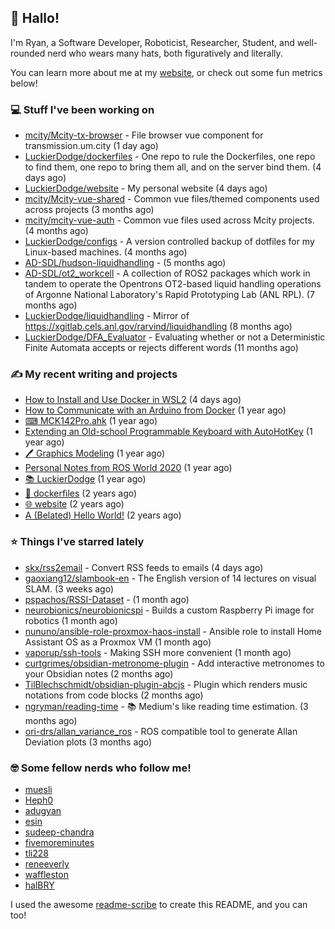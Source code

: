## 👋 Hallo!

I'm Ryan, a Software Developer, Roboticist, Researcher, Student, and well-rounded nerd who wears many hats, both figuratively and literally.

You can learn more about me at my [website](https://ryandlewis.dev), or check out some fun metrics below!

### 💻 Stuff I've been working on

- [mcity/Mcity-tx-browser](https://github.com/mcity/Mcity-tx-browser) - File browser vue component for transmission.um.city (1 day ago)
- [LuckierDodge/dockerfiles](https://github.com/LuckierDodge/dockerfiles) - One repo to rule the Dockerfiles, one repo to find them, one repo to bring them all, and on the server bind them. (4 days ago)
- [LuckierDodge/website](https://github.com/LuckierDodge/website) - My personal website (4 days ago)
- [mcity/Mcity-vue-shared](https://github.com/mcity/Mcity-vue-shared) - Common vue files/themed components used across projects (3 months ago)
- [mcity/mcity-vue-auth](https://github.com/mcity/mcity-vue-auth) - Common vue files used across Mcity projects. (4 months ago)
- [LuckierDodge/configs](https://github.com/LuckierDodge/configs) - A version controlled backup of dotfiles for my Linux-based machines. (4 months ago)
- [AD-SDL/hudson-liquidhandling](https://github.com/AD-SDL/hudson-liquidhandling) -  (5 months ago)
- [AD-SDL/ot2_workcell](https://github.com/AD-SDL/ot2_workcell) - A collection of ROS2 packages which work in tandem to operate the Opentrons OT2-based liquid handling operations of Argonne National Laboratory&#39;s Rapid Prototyping Lab (ANL RPL). (7 months ago)
- [LuckierDodge/liquidhandling](https://github.com/LuckierDodge/liquidhandling) - Mirror of https://xgitlab.cels.anl.gov/rarvind/liquidhandling (8 months ago)
- [LuckierDodge/DFA_Evaluator](https://github.com/LuckierDodge/DFA_Evaluator) - Evaluating whether or not a Deterministic Finite Automata accepts or rejects different words (11 months ago)

### ✍ My recent writing and projects

- [How to Install and Use Docker in WSL2](https://ryandlewis.dev/posts/howtowsldocker/) (4 days ago)
- [How to Communicate with an Arduino from Docker](https://ryandlewis.dev/posts/howtoarduinodocker/) (1 year ago)
- [⌨ MCK142Pro.ahk](https://ryandlewis.dev/projects/mck142pro/) (1 year ago)
- [Extending an Old-school Programmable Keyboard with AutoHotKey](https://ryandlewis.dev/posts/mck142pro/) (1 year ago)
- [🖊 Graphics Modeling](https://ryandlewis.dev/projects/graphics/) (1 year ago)
- [Personal Notes from ROS World 2020](https://ryandlewis.dev/posts/rosworld2020/) (1 year ago)
- [📚 LuckierDodge](https://ryandlewis.dev/projects/README/) (1 year ago)
- [🐋 dockerfiles](https://ryandlewis.dev/projects/dockerfiles/) (2 years ago)
- [🌐 website](https://ryandlewis.dev/projects/website/) (2 years ago)
- [A (Belated) Hello World!](https://ryandlewis.dev/posts/helloworld/) (2 years ago)

### ⭐ Things I've starred lately

- [skx/rss2email](https://github.com/skx/rss2email) - Convert RSS feeds to emails (4 days ago)
- [gaoxiang12/slambook-en](https://github.com/gaoxiang12/slambook-en) - The English version of 14 lectures on visual SLAM. (3 weeks ago)
- [pspachos/RSSI-Dataset](https://github.com/pspachos/RSSI-Dataset) -  (1 month ago)
- [neurobionics/neurobionicspi](https://github.com/neurobionics/neurobionicspi) - Builds a custom Raspberry Pi image for robotics (1 month ago)
- [nununo/ansible-role-proxmox-haos-install](https://github.com/nununo/ansible-role-proxmox-haos-install) - Ansible role to install Home Assistant OS as a Proxmox VM (1 month ago)
- [vaporup/ssh-tools](https://github.com/vaporup/ssh-tools) - Making SSH more convenient (1 month ago)
- [curtgrimes/obsidian-metronome-plugin](https://github.com/curtgrimes/obsidian-metronome-plugin) - Add interactive metronomes to your Obsidian notes (2 months ago)
- [TilBlechschmidt/obsidian-plugin-abcjs](https://github.com/TilBlechschmidt/obsidian-plugin-abcjs) - Plugin which renders music notations from code blocks (2 months ago)
- [ngryman/reading-time](https://github.com/ngryman/reading-time) - :books: Medium&#39;s like reading time estimation. (3 months ago)
- [ori-drs/allan_variance_ros](https://github.com/ori-drs/allan_variance_ros) - ROS compatible tool to generate Allan Deviation plots  (3 months ago)

### 🤓 Some fellow nerds who follow me!

- [muesli](https://github.com/muesli)
- [Heph0](https://github.com/Heph0)
- [adugyan](https://github.com/adugyan)
- [esin](https://github.com/esin)
- [sudeep-chandra](https://github.com/sudeep-chandra)
- [fivemoreminutes](https://github.com/fivemoreminutes)
- [tli228](https://github.com/tli228)
- [reneeverly](https://github.com/reneeverly)
- [waffleston](https://github.com/waffleston)
- [halBRY](https://github.com/halBRY)

I used the awesome [readme-scribe](https://github.com/muesli/readme-scribe) to create this README, and you can too!

